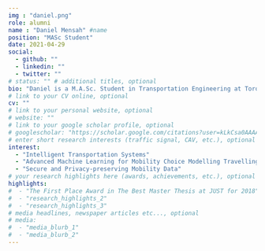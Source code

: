 ```yaml
---
img : "daniel.png"
role: alumni
name : "Daniel Mensah" #name
position: "MASc Student" 
date: 2021-04-29
social: 
  - github: ""
  - linkedin: "" 
  - twitter: ""
# status: "" # additional titles, optional
bio: "Daniel is a M.A.Sc. Student in Transportation Engineering at Toronto Metropolitan University, Canada. He earned his B.Sc. in Geomatic Engineering in 2010 from University of Mines and Technology, Ghana, and M.Sc. in Management Information Systems in 2019 from Ghana Institute of Management and Public Administration, Ghana. He started his Ph.D. in May 2021 under the supervision of Dr. Bilal Farooq. His research focuses on Mobility Choice Modelling using Advanced Machine Learning Algorithms."
# link to your CV online, optional
cv: "" 
# link to your personal website, optional
# website: "" 
# link to your google scholar profile, optional
# googlescholar: "https://scholar.google.com/citations?user=kLkCsa0AAAAJ&hl=en" 
# enter short research interests (traffic signal, CAV, etc.), optional
interest: 
  - "Intelligent Transportation Systems"
  - "Advanced Machine Learning for Mobility Choice Modelling Travelling"
  - "Secure and Privacy-preserving Mobility Data" 
# your research highlights here (awards, achievements, etc.), optional
highlights: 
#  - "The First Place Award in The Best Master Thesis at JUST for 2018"
#  - "research_highlights_2"
#  - "research_highlights_3" 
# media headlines, newspaper articles etc..., optional
# media: 
#  - "media_blurb_1"
#  - "media_blurb_2" 
---
```

